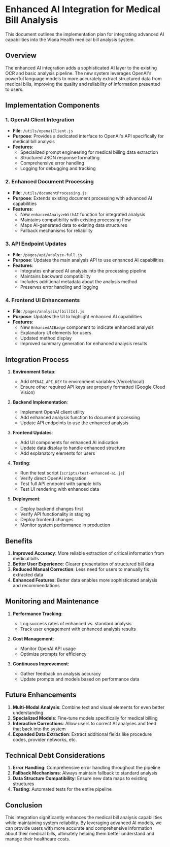 # Enhanced AI Integration for Medical Bill Analysis

This document outlines the implementation plan for integrating advanced AI capabilities into the Vlada Health medical bill analysis system.

## Overview

The enhanced AI integration adds a sophisticated AI layer to the existing OCR and basic analysis pipeline. The new system leverages OpenAI's powerful language models to more accurately extract structured data from medical bills, improving the quality and reliability of information presented to users.

## Implementation Components

### 1. OpenAI Client Integration

- **File**: `/utils/openaiClient.js`
- **Purpose**: Provides a dedicated interface to OpenAI's API specifically for medical bill analysis
- **Features**:
  - Specialized prompt engineering for medical billing data extraction
  - Structured JSON response formatting
  - Comprehensive error handling
  - Logging for debugging and tracking

### 2. Enhanced Document Processing

- **File**: `/utils/documentProcessing.js`
- **Purpose**: Extends existing document processing with advanced AI capabilities
- **Features**:
  - New `enhancedAnalyzeWithAI` function for integrated analysis
  - Maintains compatibility with existing processing flow
  - Maps AI-generated data to existing data structures
  - Fallback mechanisms for reliability

### 3. API Endpoint Updates

- **File**: `/pages/api/analyze-full.js`
- **Purpose**: Updates the main analysis API to use enhanced AI capabilities
- **Features**:
  - Integrates enhanced AI analysis into the processing pipeline
  - Maintains backward compatibility
  - Includes additional metadata about the analysis method
  - Preserves error handling and logging

### 4. Frontend UI Enhancements

- **File**: `/pages/analysis/[billId].js`
- **Purpose**: Updates the UI to highlight enhanced AI capabilities
- **Features**:
  - New `EnhancedAIBadge` component to indicate enhanced analysis
  - Explanatory UI elements for users
  - Updated method display
  - Improved summary generation for enhanced analysis results

## Integration Process

1. **Environment Setup**:
   - Add `OPENAI_API_KEY` to environment variables (Vercel/local)
   - Ensure other required API keys are properly formatted (Google Cloud Vision)

2. **Backend Implementation**:
   - Implement OpenAI client utility
   - Add enhanced analysis function to document processing
   - Update API endpoints to use the enhanced analysis

3. **Frontend Updates**:
   - Add UI components for enhanced AI indication
   - Update data display to handle enhanced structure
   - Add explanatory elements for users

4. **Testing**:
   - Run the test script (`scripts/test-enhanced-ai.js`)
   - Verify direct OpenAI integration
   - Test full API endpoint with sample bills
   - Test UI rendering with enhanced data

5. **Deployment**:
   - Deploy backend changes first
   - Verify API functionality in staging
   - Deploy frontend changes
   - Monitor system performance in production

## Benefits

1. **Improved Accuracy**: More reliable extraction of critical information from medical bills
2. **Better User Experience**: Clearer presentation of structured bill data
3. **Reduced Manual Correction**: Less need for users to manually fix extracted data
4. **Enhanced Features**: Better data enables more sophisticated analysis and recommendations

## Monitoring and Maintenance

1. **Performance Tracking**:
   - Log success rates of enhanced vs. standard analysis
   - Track user engagement with enhanced analysis results

2. **Cost Management**:
   - Monitor OpenAI API usage
   - Optimize prompts for efficiency

3. **Continuous Improvement**:
   - Gather feedback on analysis accuracy
   - Update prompts and models based on performance data

## Future Enhancements

1. **Multi-Modal Analysis**: Combine text and visual elements for even better understanding
2. **Specialized Models**: Fine-tune models specifically for medical billing
3. **Interactive Corrections**: Allow users to correct AI analyses and feed that back into the system
4. **Expanded Data Extraction**: Extract additional fields like procedure codes, provider networks, etc.

## Technical Debt Considerations

1. **Error Handling**: Comprehensive error handling throughout the pipeline
2. **Fallback Mechanisms**: Always maintain fallback to standard analysis
3. **Data Structure Compatibility**: Ensure new data maps to existing structures
4. **Testing**: Automated tests for the entire pipeline

## Conclusion

This integration significantly enhances the medical bill analysis capabilities while maintaining system reliability. By leveraging advanced AI models, we can provide users with more accurate and comprehensive information about their medical bills, ultimately helping them better understand and manage their healthcare costs. 